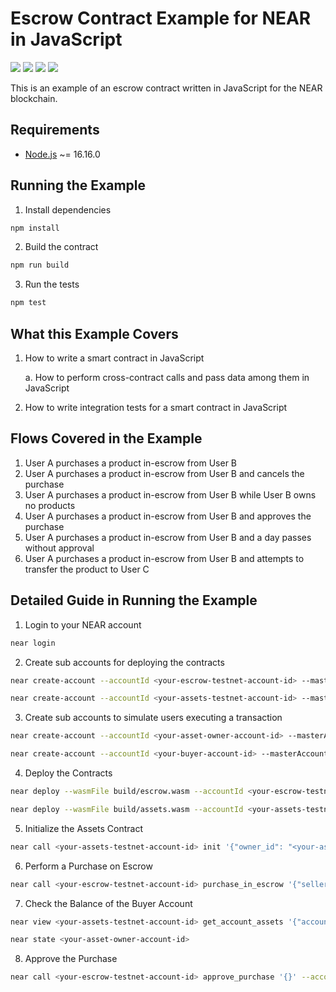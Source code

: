 # Escrow Contract Example for NEAR in JavaScript

[![](https://img.shields.io/badge/⋈%20Examples-Basics-green)](https://docs.near.org/tutorials/welcome)
[![](https://img.shields.io/badge/Gitpod-Ready-orange)](https://gitpod.io/#/https://github.com/near-examples/escrow-js)
[![](https://img.shields.io/badge/Contract-JS-yellow)](https://docs.near.org/develop/contracts/anatomy)
[![](https://img.shields.io/badge/Tests-passing-green)](https://docs.near.org/develop/integrate/frontend)

This is an example of an escrow contract written in JavaScript for the NEAR blockchain.

## Requirements

- [Node.js](https://nodejs.org/en/download/) ~= 16.16.0

## Running the Example

1. Install dependencies

```bash
npm install
```

2. Build the contract

```bash
npm run build
```

3. Run the tests

```bash
npm test
```

## What this Example Covers

1. How to write a smart contract in JavaScript

   a. How to perform cross-contract calls and pass data among them in JavaScript

2. How to write integration tests for a smart contract in JavaScript

## Flows Covered in the Example

1. User A purchases a product in-escrow from User B
2. User A purchases a product in-escrow from User B and cancels the purchase
3. User A purchases a product in-escrow from User B while User B owns no products
4. User A purchases a product in-escrow from User B and approves the purchase
5. User A purchases a product in-escrow from User B and a day passes without approval
6. User A purchases a product in-escrow from User B and attempts to transfer the product to User C


## Detailed Guide in Running the Example

1. Login to your NEAR account

```bash
near login
```

2. Create sub accounts for deploying the contracts

```bash
near create-account --accountId <your-escrow-testnet-account-id> --masterAccount <your-testnet-account-id> --initialBalance <your-escrow-testnet-account-balance>
```

```bash
near create-account --accountId <your-assets-testnet-account-id> --masterAccount <your-testnet-account-id> --initialBalance <your-assets-testnet-account-balance>
```

3. Create sub accounts to simulate users executing a transaction

```bash
near create-account --accountId <your-asset-owner-account-id> --masterAccount <your-testnet-account-id> --initialBalance <your-asset-owner-account-balance>
```

```bash
near create-account --accountId <your-buyer-account-id> --masterAccount <your-testnet-account-id> --initialBalance <your-buyer-account-balance>
```

4. Deploy the Contracts

```bash
near deploy --wasmFile build/escrow.wasm --accountId <your-escrow-testnet-account-id>
```

```bash
near deploy --wasmFile build/assets.wasm --accountId <your-assets-testnet-account-id>
```

5. Initialize the Assets Contract

```bash
near call <your-assets-testnet-account-id> init '{"owner_id": "<your-asset-owner-account-id>", "total_supply": "1000", "escrow_contract_id": "<your-escrow-testnet-account-id>", "asset_price": "100000000000000000000000"}' --accountId <your-assets-testnet-account-id>
```

6. Perform a Purchase on Escrow

```bash
near call <your-escrow-testnet-account-id> purchase_in_escrow '{"seller_account_id": "<your-asset-owner-account-id>", "asset_contract_id ": "<your-assets-testnet-account-id>"}' --accountId <your-buyer-account-id> --amount 0.11 --gas=300000000000000
```

7. Check the Balance of the Buyer Account

```bash
near view <your-assets-testnet-account-id> get_account_assets '{"account_id": "<your-buyer-account-id>"}'
```

```bash
near state <your-asset-owner-account-id>
```

8. Approve the Purchase

```bash
near call <your-escrow-testnet-account-id> approve_purchase '{}' --accountId <your-buyer-account-id>
```
